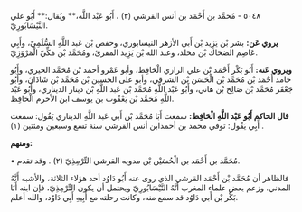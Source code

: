 ٥٠٤٨ - مُحَمَّد بن أَحْمَد بن أنس القرشي (٣) ، أَبُو عَبْد اللَّه،** ويُقال:** أَبُو علي النَّيْسَابُورِيّ.

**يروي عَن:** بشر بْن يَزِيد بْن أَبي الأزهر النيسابوري، وحفص بْن عَبد اللَّهِ السُّلَمِيّ، وأَبِي عَاصِم الضحاك بْن مخلد، وعبد الله بْن يَزِيد المقرئ، ومُحَمَّد بْن مَكِّيّ الْمَرْوَزِيّ.

**ويروي عَنه:** أَبُو بَكْر أَحْمَد بْن علي الرازي الْحَافِظ، وأبو عَمْرو أحمد بْن مُحَمَّد الحيري، وأَبُو حامد أَحْمَد بْن مُحَمَّد بْن الْحَسَن بْن الشرقي، وأبو على الحسين بْن مُحَمَّد بْن شَاذَانَ، وأَبُو جَعْفَر مُحَمَّد بْن صَالِح بْن هاني، وأَبُو عَبْد اللَّهِ مُحَمَّد بْن عَبد اللَّهِ بْن دينار الديناري، وأَبُو عَبْد اللَّهِ مُحَمَّد بْن يَعْقُوب بن يوسف ابن الأخرم الْحَافِظ.

**قال الحاكم أَبُو عَبْد اللَّهِ الْحَافِظ:** سمعت أَبَا مُحَمَّد بْن أَبي عَبد اللَّهِ الديناري يَقُول: سمعت أَبِي يَقُول: توفي محمد بن أحمدابن أنس القرشي سنة تسع وسبعين ومئتين (١) .

**ومنهم:**

• مُحَمَّد بن أَحْمَد بن الْحُسَيْن بْن مدويه القرشي التِّرْمِذِيّ (٢) . وقد تقدم.

فالظاهر أن مُحَمَّد بْن أَحْمَد القرشي الذي روى عنه أَبُو دَاوُد أحد هؤلاء الثلاثة، والأشبه أَنَّهُ المدني. وزعم بعض علماء المغرب أَنَّهُ النَّيْسَابُورِيّ ويحتمل أن يكون التِّرْمِذِيّ، فإن ابنه أَبَا بَكْر بْن أَبي دَاوُد قد سمع منه، وكانت رحلته مع أَبِيهِ أَبِي دَاوُد، والله أعلم.